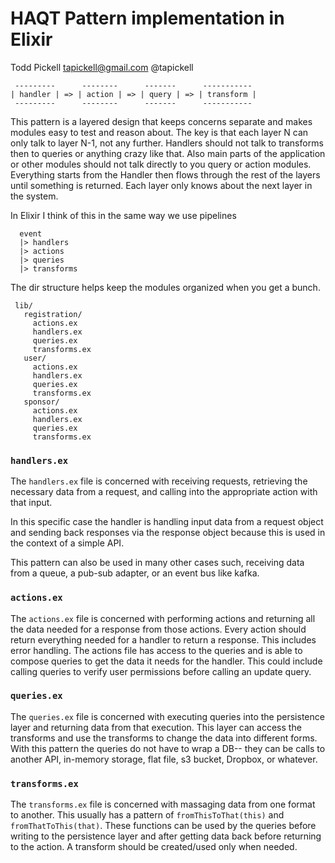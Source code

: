 # HAQT Pattern implementation in Elixir

Todd Pickell <tapickell@gmail.com> @tapickell

```
 ---------      --------      -------      -----------
| handler | => | action | => | query | => | transform |
 ---------      --------      -------      -----------
```

This pattern is a layered design that keeps concerns separate and makes modules easy to test and reason about.
The key is that each layer N can only talk to layer N-1, not any further.
Handlers should not talk to transforms then to queries or anything crazy like that.
Also main parts of the application or other modules should not talk directly to you query or
action modules.
Everything starts from the Handler then flows through the rest of the layers until something
is returned. Each layer only knows about the next layer in the system.

In Elixir I think of this in the same way we use pipelines

```
  event
  |> handlers
  |> actions
  |> queries
  |> transforms
```

The dir structure helps keep the modules organized
when you get a bunch.

```
 lib/
   registration/
     actions.ex
     handlers.ex
     queries.ex
     transforms.ex
   user/
     actions.ex
     handlers.ex
     queries.ex
     transforms.ex
   sponsor/
     actions.ex
     handlers.ex
     queries.ex
     transforms.ex
```

### `handlers.ex`

The `handlers.ex` file is concerned with receiving requests, retrieving the necessary data from a request, and calling into the appropriate action with that input.

In this specific case the handler is handling input data from a request object and sending back responses via the response object because this is used in the context of a simple API.

This pattern can also be used in many other cases such, receiving data from a queue, a pub-sub adapter, or an event bus like kafka.


### `actions.ex`

The `actions.ex` file is concerned with performing actions and returning all the data needed for a response from those actions. Every action should return everything needed for a handler to return a response. This includes error handling.
The actions file has access to the queries and is able to compose queries to get the data it needs for the handler. This could include calling queries to verify user permissions before calling an update query.


### `queries.ex`

The `queries.ex` file is concerned with executing queries into the persistence layer and returning data from that execution. This layer can access the transforms and use the transforms to change the data into different forms. With this pattern the queries do not have to wrap a DB-- they can be calls to another API, in-memory storage, flat file, s3 bucket, Dropbox, or whatever.


### `transforms.ex`

The `transforms.ex` file is concerned with massaging data from one format to another. This usually has a pattern of `fromThisToThat(this)` and `fromThatToThis(that)`. These functions can be used by the queries before writing to the persistence layer and after getting data back before returning to the action. A transform should be created/used only when needed.

